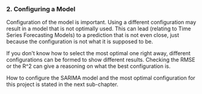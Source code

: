 ### 2. Configuring a Model
Configuration of the model is important.
Using a different configuration may result in a model that is not optimally used.
This can lead (relating to Time Series Forecasting Models) to a prediction that is not even close, just because the configuration is not what it is supposed to be.

If you don't know how to select the most optimal one right away, different configurations can be formed to show different results.
Checking the RMSE or the R^2 can give a reasoning on what the best configuration is.

How to configure the SARIMA model and the most optimal configuration for this project is stated in the next sub-chapter.
